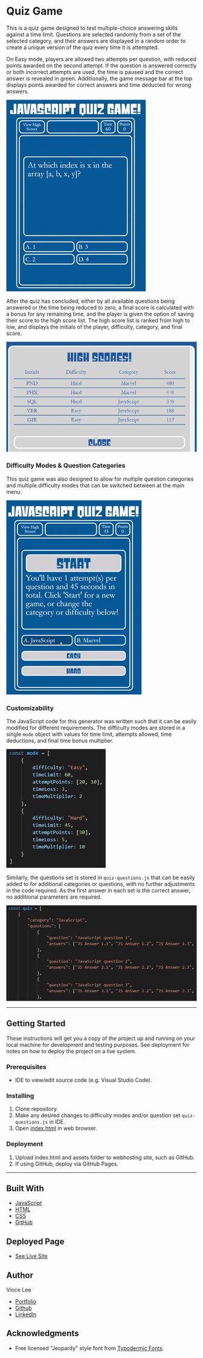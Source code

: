 # Quiz Game

This is a quiz game designed to test multiple-choice answering skills against a time limit. Questions are selected randomly from a set of the selected category, and their answers are displayed in a random order to create a unique version of the quiz every time it is attempted.

On Easy mode, players are allowed two attempts per question, with reduced points awarded on the second attempt. If the question is answered correctly or both incorrect attempts are used, the time is paused and the correct answer is revealed in green. Additionally, the game message bar at the top displays points awarded for correct answers and time deducted for wrong answers.

![Quiz gameplay](./assets/images/quiz-demo.gif)

After the quiz has concluded, either by all available questions being answered or the time being reduced to zero, a final score is calculated with a bonus for any remaining time, and the player is given the option of saving their score to the high score list. The high score list is ranked from high to low, and displays the initials of the player, difficulty, category, and final score.

![High scores board](./assets/images/scoreboard.png)

### Difficulty Modes & Question Categories

This quiz game was also designed to allow for multiple question categories and multiple difficulty modes that can be switched between at the main menu.

![Settings demonstration](./assets/images/settings-demo.gif)

### Customizability

The JavaScript code for this generator was written such that it can be easily modified for different requirements. The difficulty modes are stored in a single `mode` object with values for time limit, attempts allowed, time deductions, and final time bonus multiplier.

![Difficulty modes object](./assets/images/difficulty-modes.png)

Similarly, the questions set is stored in `quiz-questions.js` that can be easily added to for additional categories or questions, with no further adjustments in the code required. As the first answer in each set is the correct answer, no additional parameters are required.

![Quiz questions object](./assets/images/questions-set.png)

---

## Getting Started

These instructions will get you a copy of the project up and running on your local machine for development and testing purposes. See deployment for notes on how to deploy the project on a live system.

### Prerequisites

* IDE to view/edit source code (e.g. Visual Studio Code).

### Installing

1. Clone repository.
1. Make any desired changes to difficulty modes and/or question set `quiz-questions.js` in IDE.
1. Open [index.html](index.html) in web browser.

### Deployment

1. Upload index.html and assets folder to webhosting site, such as GitHub.
1. If using GitHub, deploy via GitHub Pages.

---

## Built With

* [JavaScript](https://developer.mozilla.org/en-US/docs/Web/JavaScript)
* [HTML](https://developer.mozilla.org/en-US/docs/Web/HTML)
* [CSS](https://developer.mozilla.org/en-US/docs/Web/CSS)
* [GitHub](https://github.com/)

## Deployed Page

* [See Live Site](https://starryblue7.github.io/quiz-game/)

## Author

Vince Lee
- [Portfolio](https://starryblue7.github.io/portfolio/)
- [Github](https://github.com/StarryBlue7)
- [LinkedIn](https://www.linkedin.com/in/vince-lee/)


## Acknowledgments

* Free licensed "Jeopardy" style font from [Typodermic Fonts](https://typodermicfonts.com/).
